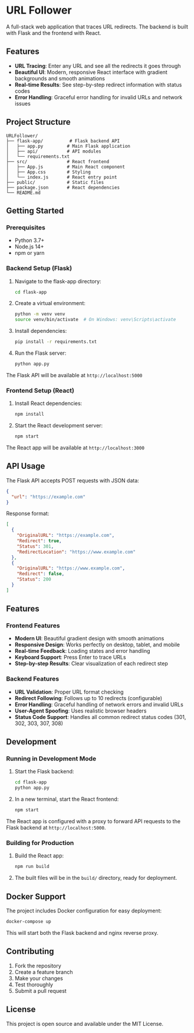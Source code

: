 # URL Follower

A full-stack web application that traces URL redirects. The backend is built with Flask and the frontend with React.

## Features

- **URL Tracing**: Enter any URL and see all the redirects it goes through
- **Beautiful UI**: Modern, responsive React interface with gradient backgrounds and smooth animations
- **Real-time Results**: See step-by-step redirect information with status codes
- **Error Handling**: Graceful error handling for invalid URLs and network issues

## Project Structure

```
URLFollower/
├── flask-app/          # Flask backend API
│   ├── app.py         # Main Flask application
│   ├── api/           # API modules
│   └── requirements.txt
├── src/               # React frontend
│   ├── App.js         # Main React component
│   ├── App.css        # Styling
│   └── index.js       # React entry point
├── public/            # Static files
├── package.json       # React dependencies
└── README.md
```

## Getting Started

### Prerequisites

- Python 3.7+
- Node.js 14+
- npm or yarn

### Backend Setup (Flask)

1. Navigate to the flask-app directory:
   ```bash
   cd flask-app
   ```

2. Create a virtual environment:
   ```bash
   python -m venv venv
   source venv/bin/activate  # On Windows: venv\Scripts\activate
   ```

3. Install dependencies:
   ```bash
   pip install -r requirements.txt
   ```

4. Run the Flask server:
   ```bash
   python app.py
   ```

The Flask API will be available at `http://localhost:5000`

### Frontend Setup (React)

1. Install React dependencies:
   ```bash
   npm install
   ```

2. Start the React development server:
   ```bash
   npm start
   ```

The React app will be available at `http://localhost:3000`

## API Usage

The Flask API accepts POST requests with JSON data:

```json
{
  "url": "https://example.com"
}
```

Response format:
```json
[
  {
    "OriginalURL": "https://example.com",
    "Redirect": true,
    "Status": 301,
    "RedirectLocation": "https://www.example.com"
  },
  {
    "OriginalURL": "https://www.example.com",
    "Redirect": false,
    "Status": 200
  }
]
```

## Features

### Frontend Features
- **Modern UI**: Beautiful gradient design with smooth animations
- **Responsive Design**: Works perfectly on desktop, tablet, and mobile
- **Real-time Feedback**: Loading states and error handling
- **Keyboard Support**: Press Enter to trace URLs
- **Step-by-step Results**: Clear visualization of each redirect step

### Backend Features
- **URL Validation**: Proper URL format checking
- **Redirect Following**: Follows up to 10 redirects (configurable)
- **Error Handling**: Graceful handling of network errors and invalid URLs
- **User-Agent Spoofing**: Uses realistic browser headers
- **Status Code Support**: Handles all common redirect status codes (301, 302, 303, 307, 308)

## Development

### Running in Development Mode

1. Start the Flask backend:
   ```bash
   cd flask-app
   python app.py
   ```

2. In a new terminal, start the React frontend:
   ```bash
   npm start
   ```

The React app is configured with a proxy to forward API requests to the Flask backend at `http://localhost:5000`.

### Building for Production

1. Build the React app:
   ```bash
   npm run build
   ```

2. The built files will be in the `build/` directory, ready for deployment.

## Docker Support

The project includes Docker configuration for easy deployment:

```bash
docker-compose up
```

This will start both the Flask backend and nginx reverse proxy.

## Contributing

1. Fork the repository
2. Create a feature branch
3. Make your changes
4. Test thoroughly
5. Submit a pull request

## License

This project is open source and available under the MIT License.
